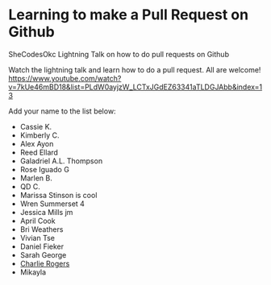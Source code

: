 # Learning to make a Pull Request on Github
SheCodesOkc Lightning Talk on how to do pull requests on Github

Watch the lightning talk and learn how to do a pull request.  All are welcome!
https://www.youtube.com/watch?v=7kUe46mBD18&list=PLdW0ayjzW_LCTxJGdEZ63341aTLDGJAbb&index=13


Add your name to the list below:
* Cassie K.
* Kimberly C.
* Alex Ayon
* Reed Ellard
* Galadriel A.L. Thompson 
* Rose Iguado G
* Marlen B.
* QD  C.
* Marissa Stinson is cool
* Wren Summerset 4
* Jessica Mills jm
* April Cook
* Bri Weathers
* Vivian Tse
* Daniel Fieker
* Sarah George
* [Charlie Rogers](https://www.mister-rogers.com) 
* Mikayla

